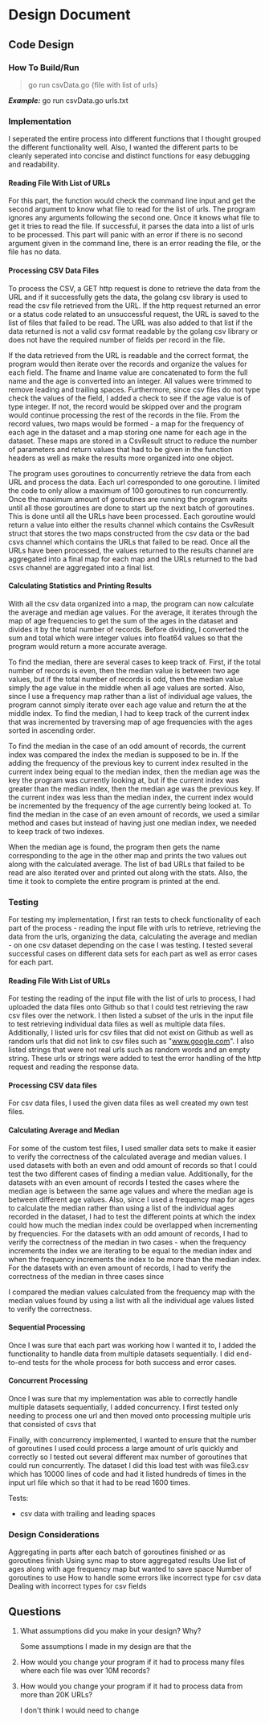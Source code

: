 # Design Document

## Code Design

### How To Build/Run
> go run csvData.go {file with list of urls}

***Example:***
go run csvData.go urls.txt

### Implementation

I seperated the entire process into different functions that I thought grouped the different functionality well. Also, I wanted the different parts to be cleanly seperated into concise and distinct functions for easy debugging and readability.

#### Reading File With List of URLs
For this part, the function would check the command line input and get the second argument to know what file to read for the list of urls. The program ignores any arguments following the second one. Once it knows what file to get it tries to read the file. If successful, it parses the data into a list of urls to be processed. This part will panic with an error if there is no second argument given in the command line, there is an error reading the file, or the file has no data.

#### Processing CSV Data Files
To process the CSV, a GET http request is done to retrieve the data from the URL and if it successfully gets the data, the golang csv library is used to read the csv file retrieved from the URL. If the http request returned an error or a status code related to an unsuccessful request, the URL is saved to the list of files that failed to be read. The URL was also added to that list if the data returned is not a valid csv format readable by the golang csv library or does not have the required number of fields per record in the file.

If the data retrieved from the URL is readable and the correct format, the program would then iterate over the records and organize the values for each field. The fname and lname value are concatenated to form the full name and the age is converted into an integer. All values were trimmed to remove leading and trailing spaces. Furthermore, since csv files do not type check the values of the field, I added a check to see if the age value is of type integer. If not, the record would be skipped over and the program would continue processing the rest of the records in the file. From the record values, two maps would be formed - a map for the frequency of each age in the dataset and a map storing one name for each age in the dataset. These maps are stored in a CsvResult struct to reduce the number of parameters and return values that had to be given in the function headers as well as make the results more organized into one object.

The program uses goroutines to concurrently retrieve the data from each URL and process the data. Each url corresponded to one goroutine. I limited the code to only allow a maximum of 100 goroutines to run concurrently. Once the maximum amount of goroutines are running the program waits until all those goroutines are done to start up the next batch of goroutines. This is done until all the URLs have been processed. Each goroutine would return a value into either the results channel which contains the CsvResult struct that stores the two maps constructed from the csv data or the bad csvs channel which contains the URLs that failed to be read. Once all the URLs have been processed, the values returned to the results channel are aggregated into a final map for each map and the URLs returned to the bad csvs channel are aggregated into a final list.

#### Calculating Statistics and Printing Results
With all the csv data organized into a map, the program can now calculate the average and median age values. For the average, it iterates through the map of age frequencies to get the sum of the ages in the dataset and divides it by the total number of records. Before dividing, I converted the sum and total which were integer values into float64 values so that the program would return a more accurate average.

To find the median, there are several cases to keep track of. First, if the total number of records is even, then the median value is between two age values, but if the total number of records is odd, then the median value simply the age value in the middle when all age values are sorted. Also, since I use a frequency map rather than a list of individual age values, the program cannot simply iterate over each age value and return the at the middle index. To find the median, I had to keep track of the current index that was incremented by traversing map of age frequencies with the ages sorted in ascending order. 

To find the median in the case of an odd amount of records, the current index was compared the index the median is supposed to be in.  If the adding the frequency of the previous key to current index resulted in the current index being equal to the median index, then the median age was the key the program was currently looking at, but if the current index was greater than the median index, then the median age was the previous key. If the current index was less than the median index, the current index would be incremented by the frequency of the age currently being looked at. To find the median in the case of an even amount of records, we used a similar method and cases but instead of having just one median index, we needed to keep track of two indexes.

When the median age is found, the program then gets the name corresponding to the age in the other map and prints the two values out along with the calculated average. The list of bad URLs that failed to be read are also iterated over and printed out along with the stats. Also, the time it took to complete the entire program is printed at the end.


### Testing
For testing my implementation, I first ran tests to check functionality of each part of the process - reading the input file with urls to retrieve, retrieving the data from the urls, organizing the data, calculating the average and median - on one csv dataset depending on the case I was testing. I tested several successful cases on different data sets for each part as well as error cases for each part.

#### Reading File With List of URLs
For testing the reading of the input file with the list of urls to process, I had uploaded the data files onto Github so that I could test retrieving the raw csv files over the network. I then listed a subset of the urls in the input file to test retrieving individual data files as well as multiple data files. Additionally, I listed urls for csv files that did not exist on Github as well as random urls that did not link to csv files such as "www.google.com". I also listed strings that were not real urls such as random words and an empty string. These urls or strings were added to test the error handling of the http request and reading the response data.

#### Processing CSV data files
For csv data files, I used the given data files as well created my own test files. 

#### Calculating Average and Median
For some of the custom test files, I used smaller data sets to make it easier to verify the correctness of the calculated average and median values. I used datasets with both an even and odd amount of records so that I could test the two different cases of finding a median value. Additionally, for the datasets with an even amount of records I tested the cases where the median age is between the same age values and where the median age is between different age values. Also, since I used a frequency map for ages to calculate the median rather than using a list of the individual ages recorded in the dataset, I had to test the different points at which the index could how much the median index could be overlapped when incrementing by frequencies. For the datasets with an odd amount of records, I had to verify the correctness of the median in two cases - when the frequency increments the index we are iterating to be equal to the median index and when the frequency increments the index to be more than the median index. For the datasets with an even amount of records, I had to verify the correctness of the median in three cases since 

I compared the median values calculated from the frequency map with the median values found by using a list with all the individual age values listed to verify the correctness.

#### Sequential Processing
Once I was sure that each part was working how I wanted it to, I added the functionality to handle data from multiple datasets sequentially. I did end-to-end tests for the whole process for both success and error cases.


#### Concurrent Processing
Once I was sure that my implementation was able to correctly handle multiple datasets sequentially, I added concurrency. I first tested only needing to process one url and then moved onto processing multiple urls that consisted of csvs that 

Finally, with concurrency implemented, I wanted to ensure that the number of goroutines I used could process a large amount of urls quickly and correctly so I tested out several different max number of goroutines that could run concurrently. The dataset I did this load test with was file3.csv which has 10000 lines of code and had it listed hundreds of times in the input url file which so that it had to be read 1600 times.

Tests:
- csv data with trailing and leading spaces

### Design Considerations
Aggregating in parts after each batch of goroutines finished or as goroutines finish
Using sync map to store aggregated results
Use list of ages along with age frequency map but wanted to save space
Number of goroutines to use
How to handle some errors like incorrect type for csv data
Dealing with incorrect types for csv fields

## Questions
1. What assumptions did you make in your design? Why?

   Some assumptions I made in my design are that the 

2. How would you change your program if it had to process many files where each file was over 10M records?


3. How would you change your program if it had to process data from more than 20K URLs?

   I don't think I would need to change 
